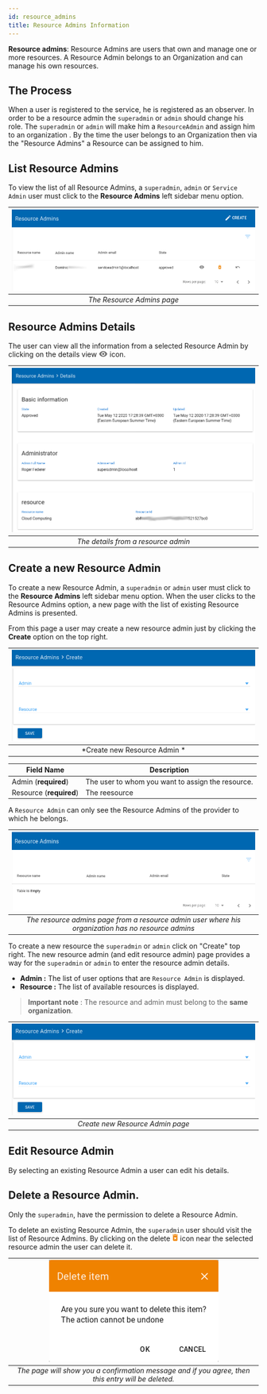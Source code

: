 ```yaml
---
id: resource_admins
title: Resource Admins Information
---
```


**Resource admins**:  Resource Admins are users that own and manage one or more resources. A Resource Admin belongs to an Organization and can manage his own resources.  

## The Process

When a user is registered to the service, he is registered as an observer.
In order to be a resource admin the `superadmin` or `admin` should change his role. 
The `superadmin` or `admin` will  make him a `ResourceAdmin` and assign him to an organization .
By the time the user belongs to an Organization then  via the "Resource Admins" a Resource  can be assigned to him.

## List Resource Admins

To view the list of all Resource Admins, a `superadmin`, `admin` or `Service Admin` user must click to the **Resource Admins** left sidebar menu option.

| ![ResourceAdmins_ListView](assets/resource_admins/list.png) |
|:--------------------:|
| *The Resource Admins page* |



## Resource Admins Details

The user can view all the information from a selected Resource Admin by clicking on the details view ![view_icon](assets/icons/details.png) icon.

| ![Resources_ViewDetails](assets/resource_admins/details.png) |
|:--------------------:|
| *The details from a resource admin* |



## Create a new Resource Admin

To create a new Resource Admin, a `superadmin` or `admin` user must click to the **Resource Admins** left sidebar menu option.
When the user clicks to the Resource Admins option, a new page with the list of existing Resource Admins is presented.

From this page a user may create a new resource admin just by clicking the **Create** option on the top right.

| ![Resources_create](assets/resource_admins/create.png) |
|:--------------------------:|
| *Create new Resource Admin * |


| Field Name                | Description           |
| ------------------------- | ----------------------|
| Admin (**required**)			|	The user to whom you want to assign the resource.						|
| Resource (**required**)		|	The reesource	|


A `Resource Admin` can only see the Resource Admins of the provider to which he belongs. 

| ![ResourceAdmins_resourceadmin_View](assets/resource_admins/resource_admin_view.png) |
|:---------------------------------------------------------------------------------------------------:|
| *The resource admins page from a resource admin user where his organization has no resource admins* |

To create a new resource the `superadmin` or `admin` click on "Create" top right.
The new resource admin (and edit resource admin) page provides a way for the `superadmin` or `admin` to enter the resource admin details.

* **Admin :** The list of user options that are `Resource Admin` is displayed.
* **Resource :** The list of available resources is displayed.

> **Important note** : The resource and admin must belong to the **same organization**.

| ![ResourceAdmin_create](assets/resource_admins/create.png) |
|:--------------------------------:|
| *Create new Resource Admin page* |

## Edit Resource Admin
By selecting an existing Resource Admin a user can edit his details.



## Delete a Resource Admin.

Only the `superadmin`, have the permission to delete a Resource Admin.

To delete an existing Resource Admin, the `superadmin` user should visit the list of Resource Admins. By clicking on the delete ![delete_icon](assets/icons/delete.png) icon near the selected resource admin the user can delete it.

| ![delete_entry](assets/icons/confirm_delete.png) |
|:--------------------------:|
| *The page will show you a confirmation message and if you agree, then this entry will be deleted.* |
